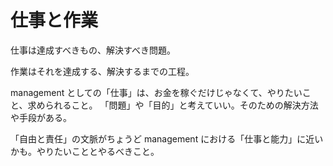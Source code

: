 # 仕事と作業

仕事は達成すべきもの、解決すべき問題。

作業はそれを達成する、解決するまでの工程。

management としての「仕事」は、お金を稼ぐだけじゃなくて、やりたいこと、求められること。
「問題」や「目的」と考えていい。そのための解決方法や手段がある。

「自由と責任」の文脈がちょうど management における「仕事と能力」に近いかも。やりたいこととやるべきこと。
